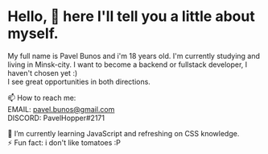 Hello, 👋 here I'll tell you a little about myself.
===
My full name is Pavel Bunos and i'm 18 years old. I'm currently studying and living in Minsk-city. I want to become a backend or fullstack developer, I haven't chosen yet :)  
I see great opportunities in both directions.

📫 How to reach me:  
EMAIL: pavel.bunos@gmail.com  
DISCORD: PavelHopper#2171  

🌱 I’m currently learning JavaScript and refreshing on CSS knowledge.  
⚡ Fun fact: i don't like tomatoes :P
